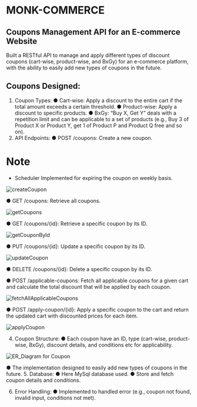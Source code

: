 # MONK-COMMERCE

Coupons Management API for an E-commerce Website
------------------------------------------------
Built a RESTful API to manage and apply different types of discount coupons (cart-wise, product-wise, and BxGy) for an e-commerce platform, with the ability to easily add new types of coupons in the future.

Coupons Designed:
----------------
1. Coupon Types:
● Cart-wise: Apply a discount to the entire cart if the total amount exceeds a
certain threshold.
● Product-wise: Apply a discount to specific products.
● BxGy: “Buy X, Get Y” deals with a repetition limit and can be applicable to a set
of products (e.g., Buy 3 of Product X or Product Y, get 1 of Product P and Product
Q free and so on).
2. API Endpoints:
● POST /coupons: Create a new coupon.

# Note 
- Scheduler Implemented for expiring the coupon on weekly basis.
   

![createCoupon](https://github.com/user-attachments/assets/9fbc39b2-8a9a-4622-8486-5f19d1cea1e2)

● GET /coupons: Retrieve all coupons.

![getCoupons](https://github.com/user-attachments/assets/b7d33cad-89f2-40f8-ac61-b7b6850b9ba9)

● GET /coupons/{id}: Retrieve a specific coupon by its ID.

![getCouponById](https://github.com/user-attachments/assets/9d332c06-ff8d-4706-8248-a24cdc1cc9f4)

● PUT /coupons/{id}: Update a specific coupon by its ID.

![updateCoupon](https://github.com/user-attachments/assets/96e255a0-a63d-477b-a35e-f972dff98977)

● DELETE /coupons/{id}: Delete a specific coupon by its ID.

● POST /applicable-coupons: Fetch all applicable coupons for a given cart and
calculate the total discount that will be applied by each coupon.

![fetchAllApplicableCoupons](https://github.com/user-attachments/assets/7a00bfc2-db64-4167-8abf-b9dc31f49585)

● POST /apply-coupon/{id}: Apply a specific coupon to the cart and return the
updated cart with discounted prices for each item.

![applyCoupon](https://github.com/user-attachments/assets/743e2925-3a24-4591-a3bf-9c6b58fac580)


4. Coupon Structure:
● Each coupon have an ID, type (cart-wise, product-wise, BxGy), discount
details, and conditions etc for applicability.

![ER_Diagram for Coupon](https://github.com/user-attachments/assets/22889520-c178-4f76-aba7-77efee14fcc6)


● The implementation designed to easily add new types of coupons in
the future.
5. Database:
● Here MySql database used.
● Store and fetch coupon details and conditions.

6. Error Handling:
● Implemented to handled error (e.g., coupon not found, invalid input, conditions
not met).
